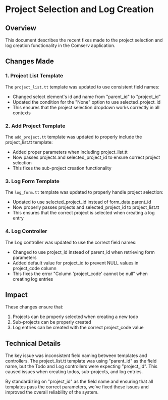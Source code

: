 # Project Selection and Log Creation

## Overview

This document describes the recent fixes made to the project selection and log creation functionality in the Comserv application.

## Changes Made

### 1. Project List Template

The `project_list.tt` template was updated to use consistent field names:

- Changed select element's id and name from "parent_id" to "project_id"
- Updated the condition for the "None" option to use selected_project_id
- This ensures that the project selection dropdown works correctly in all contexts

### 2. Add Project Template

The `add_project.tt` template was updated to properly include the project_list.tt template:

- Added proper parameters when including project_list.tt
- Now passes projects and selected_project_id to ensure correct project selection
- This fixes the sub-project creation functionality

### 3. Log Form Template

The `log_form.tt` template was updated to properly handle project selection:

- Updated to use selected_project_id instead of form_data.parent_id
- Now properly passes projects and selected_project_id to project_list.tt
- This ensures that the correct project is selected when creating a log entry

### 4. Log Controller

The Log controller was updated to use the correct field names:

- Changed to use project_id instead of parent_id when retrieving form parameters
- Added default value for project_id to prevent NULL values in project_code column
- This fixes the error "Column 'project_code' cannot be null" when creating log entries

## Impact

These changes ensure that:

1. Projects can be properly selected when creating a new todo
2. Sub-projects can be properly created
3. Log entries can be created with the correct project_code value

## Technical Details

The key issue was inconsistent field naming between templates and controllers. The project_list.tt template was using "parent_id" as the field name, but the Todo and Log controllers were expecting "project_id". This caused issues when creating todos, sub-projects, and log entries.

By standardizing on "project_id" as the field name and ensuring that all templates pass the correct parameters, we've fixed these issues and improved the overall reliability of the system.
